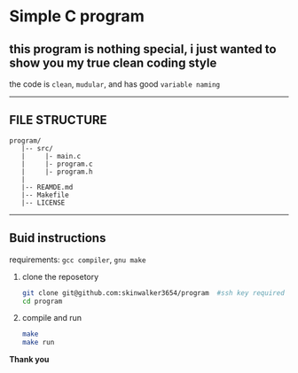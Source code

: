 # Simple C program

## this program is nothing special, i just wanted to show you my true clean coding style

the code is `clean`, `mudular`, and has good `variable naming`

---

## FILE STRUCTURE

```text
program/
   |-- src/
   |     |- main.c  
   |     |- program.c
   |     |- program.h
   |
   |-- REAMDE.md
   |-- Makefile
   |-- LICENSE
```
---

## Buid instructions
requirements: `gcc compiler`, `gnu make`
1. clone the reposetory
   ```bash
   git clone git@github.com:skinwalker3654/program  #ssh key required
   cd program
   ```
2. compile and run
   ```bash
   make
   make run
   ```
**Thank you**

